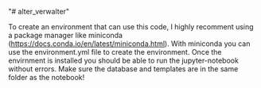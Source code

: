 "# alter_verwalter" 

To create an environment that can use this code, I highly recomment using a package manager like miniconda (https://docs.conda.io/en/latest/miniconda.html).
With miniconda you can use the environment.yml file to create the environment.
Once the envirnment is installed you should be able to run the jupyter-notebook without errors. Make sure the database and templates are in the same folder as the notebook!